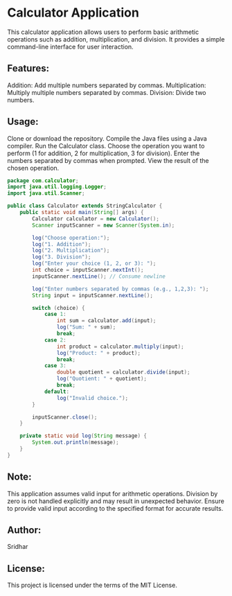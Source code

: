 ﻿# Calculator Application

This calculator application allows users to perform basic arithmetic operations such as addition, multiplication, and division. It provides a simple command-line interface for user interaction.

## Features:

Addition: Add multiple numbers separated by commas.
Multiplication: Multiply multiple numbers separated by commas.
Division: Divide two numbers.
## Usage:

Clone or download the repository.
Compile the Java files using a Java compiler.
Run the Calculator class.
Choose the operation you want to perform (1 for addition, 2 for multiplication, 3 for division).
Enter the numbers separated by commas when prompted.
View the result of the chosen operation.


```java
package com.calculator;
import java.util.logging.Logger;
import java.util.Scanner;

public class Calculator extends StringCalculator {    
    public static void main(String[] args) {
        Calculator calculator = new Calculator();
        Scanner inputScanner = new Scanner(System.in);

        log("Choose operation:");
        log("1. Addition");
        log("2. Multiplication");
        log("3. Division");
        log("Enter your choice (1, 2, or 3): ");
        int choice = inputScanner.nextInt();
        inputScanner.nextLine(); // Consume newline

        log("Enter numbers separated by commas (e.g., 1,2,3): ");
        String input = inputScanner.nextLine();

        switch (choice) {
            case 1:
                int sum = calculator.add(input);
                log("Sum: " + sum);
                break;
            case 2:
                int product = calculator.multiply(input);
                log("Product: " + product);
                break;
            case 3:
                double quotient = calculator.divide(input);
                log("Quotient: " + quotient);
                break;
            default:
                log("Invalid choice.");
        }

        inputScanner.close();
    }

    private static void log(String message) {
        System.out.println(message);
    }
}
```


## Note:

This application assumes valid input for arithmetic operations.
Division by zero is not handled explicitly and may result in unexpected behavior.
Ensure to provide valid input according to the specified format for accurate results.

## Author:
Sridhar

## License:
This project is licensed under the terms of the MIT License.